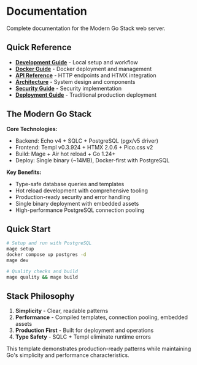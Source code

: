 # Documentation

Complete documentation for the Modern Go Stack web server.

## Quick Reference

- **[Development Guide](./development.md)** - Local setup and workflow
- **[Docker Guide](./docker.md)** - Docker deployment and management
- **[API Reference](./api.md)** - HTTP endpoints and HTMX integration
- **[Architecture](./architecture.md)** - System design and components
- **[Security Guide](./security.md)** - Security implementation
- **[Deployment Guide](./deployment.md)** - Traditional production deployment

## The Modern Go Stack

**Core Technologies:**

- Backend: Echo v4 + SQLC + PostgreSQL (pgx/v5 driver)
- Frontend: Templ v0.3.924 + HTMX 2.0.6 + Pico.css v2
- Build: Mage + Air hot reload + Go 1.24+
- Deploy: Single binary (~14MB), Docker-first with PostgreSQL

**Key Benefits:**

- Type-safe database queries and templates
- Hot reload development with comprehensive tooling
- Production-ready security and error handling
- Single binary deployment with embedded assets
- High-performance PostgreSQL connection pooling

## Quick Start

```bash
# Setup and run with PostgreSQL
mage setup
docker compose up postgres -d
mage dev

# Quality checks and build
mage quality && mage build
```

## Stack Philosophy

1. **Simplicity** - Clear, readable patterns
2. **Performance** - Compiled templates, connection pooling, embedded assets
3. **Production First** - Built for deployment and operations
4. **Type Safety** - SQLC + Templ eliminate runtime errors

This template demonstrates production-ready patterns while maintaining Go's simplicity and performance characteristics.
